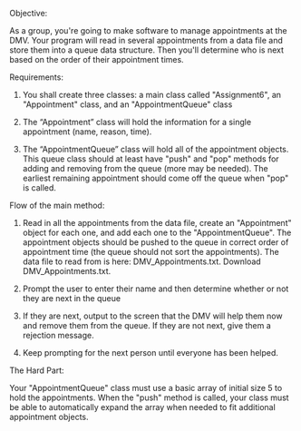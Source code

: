 Objective:

As a group, you're going to make software to manage appointments at the DMV. Your program will read in several appointments from a data file and store them into a queue data structure. Then you'll determine who is next based on the order of their appointment times.

Requirements:

1. You shall create three classes: a main class called "Assignment6", an "Appointment" class, and an "AppointmentQueue" class

2. The “Appointment” class will hold the information for a single appointment (name, reason, time).

3. The “AppointmentQueue” class will hold all of the appointment objects. This queue class should at least have "push" and "pop" methods for adding and removing from the queue (more may be needed). The earliest remaining appointment should come off the queue when "pop" is called.

Flow of the main method:

1. Read in all the appointments from the data file, create an "Appointment" object for each one, and add each one to the "AppointmentQueue". The appointment objects should be pushed to the queue in correct order of appointment time (the queue should not sort the appointments). The data file to read from is here: DMV_Appointments.txt. Download DMV_Appointments.txt.

2. Prompt the user to enter their name and then determine whether or not they are next in the queue

3. If they are next, output to the screen that the DMV will help them now and remove them from the queue. If they are not next, give them a rejection message.

4. Keep prompting for the next person until everyone has been helped.

The Hard Part:

Your "AppointmentQueue" class must use a basic array of initial size 5 to hold the appointments. When the "push" method is called, your class must be able to automatically expand the array when needed to fit additional appointment objects.